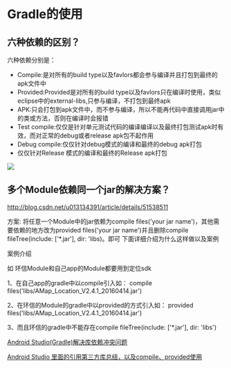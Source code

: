 # Gradle的使用

## 六种依赖的区别？

六种依赖分别是：
- Compile:是对所有的build type以及favlors都会参与编译并且打包到最终的apk文件中
- Provided:Provided是对所有的build type以及favlors只在编译时使用，类似eclipse中的external-libs,只参与编译，不打包到最终apk
- APK:只会打包到apk文件中，而不参与编译，所以不能再代码中直接调用jar中的类或方法，否则在编译时会报错
- Test compile:仅仅是针对单元测试代码的编译编译以及最终打包测试apk时有效，而对正常的debug或者release apk包不起作用
- Debug compile:仅仅针对debug模式的编译和最终的debug apk打包
- 仅仅针对Release 模式的编译和最终的Release apk打包

<img src="http://img.blog.csdn.net/20160322145005207?watermark/2/text/aHR0cDovL2Jsb2cuY3Nkbi5uZXQv/font/5a6L5L2T/fontsize/400/fill/I0JBQkFCMA==/dissolve/70/gravity/Center">

## 多个Module依赖同一个jar的解决方案？

http://blog.csdn.net/u013134391/article/details/51538511

方案: 将任意一个Module中的jar依赖为compile files('your jar name')，其他需要依赖的地方改为provided files('your jar name')并且删除compile fileTree(include: ['*.jar'], dir: 'libs)。即可  下面详细介绍为什么这样做以及案例

案例介绍

如 环信Module和自己app的Module都要用到定位sdk

1、在自己app的gradle中以compile引入如：
compile files('libs/AMap_Location_V2.4.1_20160414.jar')

2、在环信的Module的gradle中以provided的方式引入如：
provided files('libs/AMap_Location_V2.4.1_20160414.jar')

3、而且环信的gradle中不能存在compile fileTree(include: ['*.jar'], dir: 'libs')

[Android Studio(Gradle)解决库依赖冲突问题](http://www.mobibrw.com/2016/3777)

[Android Studio 里面的引用第三方库总结，以及compile、provided使用](http://blog.csdn.net/w958796636/article/details/52919582)






